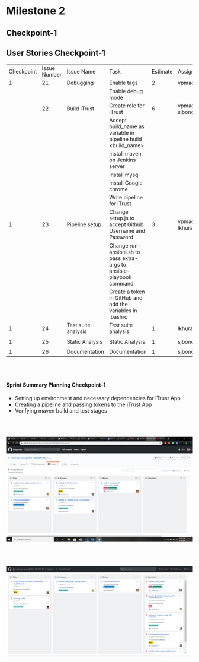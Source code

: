 # Milestone 2


## Checkpoint-1 

<p></p>

## User Stories Checkpoint-1 

|            |              |                     |                                                                      |          |                   |           | 
|------------|--------------|---------------------|----------------------------------------------------------------------|----------|-------------------|-----------| 
| Checkpoint | Issue Number | Issue Name          | Task                                                                 | Estimate | Assignees         | Completed | 
| 1          | 21           | Debugging           | Enable tags                                                          | 2        | vpmaddur          | Completed | 
|            |              |                     | Enable debug mode                                                    |          |                   |           | 
|            | 22           | Build iTrust        | Create role for iTrust                                               | 6        | vpmaddur, sjbondu | Completed | 
|            |              |                     | Accept build_name as variable in pipeline build <build_name>         |          |                   |           | 
|            |              |                     | Install maven on Jenkins server                                      |          |                   |           | 
|            |              |                     | Install mysql                                                        |          |                   |           | 
|            |              |                     | Install Google chrome                                                |          |                   |           | 
|            |              |                     | Write pipeline for iTrust                                            |          |                   |           | 
| 1          | 23           | Pipeline setup      | Change setup.js to accept Github Username and Password               | 3        | vpmaddur, lkhuran | Completed | 
|            |              |                     | Change run-ansible.sh to pass extra-args to ansible-playbook command |          |                   |           | 
|            |              |                     | Create a token in GitHub and add the variables in .bashrc            |          |                   |           | 
| 1          | 24           | Test suite analysis | Test suite analysis                                                  | 1        | lkhuran           | Completed | 
|            |              |                     |                                                                      |          |                   |           | 
| 1          | 25           | Static Analysis     | Static Analysis                                                      | 1        | sjbondu           | Completed | 
|            |              |                     |                                                                      |          |                   |           | 
| 1          | 26           | Documentation       | Documentation                                                        | 1        | sjbondu           | Completed | 


<p></p>

<br/><br/>


#### Sprint Summary Planning Checkpoint-1

* Setting up environment and necessary dependencies for iTrust App
* Creating a pipeline and passing tokens to the iTrust App
* Verifying maven build and test stages


<br/><br/>

![Task progress](/Images/phase1.png)

<br/><br/>

![Final](/Images/final.PNG)

<br/><br/>
